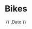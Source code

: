 ---
title: "Bikes"
layout: "archives"
# url: "/archives"
summary: bikes
date: "{{ .Date }}"
description: "紀錄車子相關(改裝、保養)"
---